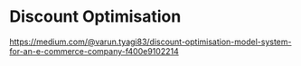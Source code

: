# Discount Optimisation
https://medium.com/@varun.tyagi83/discount-optimisation-model-system-for-an-e-commerce-company-f400e9102214
